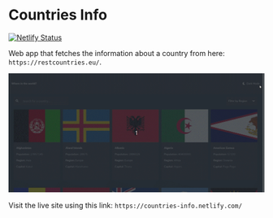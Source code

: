 # Countries Info

[![Netlify Status](https://api.netlify.com/api/v1/badges/2fed8c70-5f8c-4d60-89c7-92f6d5c97f64/deploy-status)](https://app.netlify.com/sites/countries-info/deploys)

Web app that fetches the information about a country from here: `https://restcountries.eu/`.

![Project Demo](src/assets/demo/ft-site-demo.gif)

Visit the live site using this link: `https://countries-info.netlify.com/`
